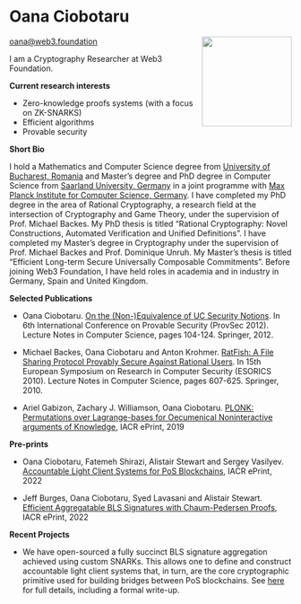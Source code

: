 # Oana Ciobotaru

<img align="right" src="https://i.imgur.com/Oq15ipC.jpg" width="160" />

oana@web3.foundation

I am a Cryptography Researcher at Web3 Foundation.

**Current research interests**

* Zero-knowledge proofs systems (with a focus on ZK-SNARKS)
* Efficient algorithms
* Provable security

**Short Bio**

I hold a Mathematics and Computer Science degree from [University of Bucharest, Romania](https://unibuc.ro/?lang=en) and Master’s degree and PhD degree in Computer Science from [Saarland University, Germany](https://saarland-informatics-campus.de/en/) in a joint programme with [Max Planck Institute for Computer Science, Germany](https://www.mpi-inf.mpg.de/home). I have completed my PhD degree in the area of Rational Cryptography, a research field at the intersection of Cryptography and Game Theory, under the supervision of Prof. Michael Backes.  My PhD thesis is titled “Rational Cryptography: Novel Constructions, Automated Verification and Unified Definitions”. I have completed my Master’s degree in Cryptography under the supervision of Prof. Michael Backes and Prof. Dominique Unruh. My Master’s thesis is titled “Efficient Long-term Secure Universally Composable Commitments”. Before joining Web3 Foundation, I have held roles in academia and in industry in Germany, Spain and United Kingdom.

**Selected Publications**

* Oana Ciobotaru. [On the (Non-)Equivalence of UC Security Notions](https://link.springer.com/chapter/10.1007%2F978-3-642-33272-2_8). In 6th International Conference on Provable Security (ProvSec 2012). Lecture Notes in Computer Science, pages 104-124. Springer, 2012.

* Michael Backes, Oana Ciobotaru and Anton Krohmer. [RatFish: A File Sharing Protocol Provably Secure Against Rational Users](https://link.springer.com/chapter/10.1007%2F978-3-642-15497-3_37). In 15th European Symposium on Research in Computer Security (ESORICS 2010). Lecture Notes in Computer Science, pages 607-625. Springer, 2010.

* Ariel Gabizon, Zachary J. Williamson, Oana Ciobotaru. [PLONK: Permutations over Lagrange-bases for Oecumenical Noninteractive arguments of Knowledge](https://eprint.iacr.org/2019/953), IACR ePrint, 2019

**Pre-prints**

* Oana Ciobotaru, Fatemeh Shirazi, Alistair Stewart and Sergey Vasilyev. [Accountable Light Client Systems for PoS Blockchains](https://eprint.iacr.org/2022/1205), IACR ePrint, 2022

* Jeff Burges, Oana Ciobotaru, Syed Lavasani and Alistair Stewart. [Efficient Aggregatable BLS Signatures with Chaum-Pedersen Proofs](https://eprint.iacr.org/2022/1611), IACR ePrint, 2022

**Recent Projects**

* We have open-sourced a fully succinct BLS signature aggregation achieved using custom SNARKs. This allows one to define and construct accountable light client systems that, in turn, are the core cryptographic primitive used for building bridges between PoS blockchains. See [here](https://github.com/w3f/apk-proofs) for full details, including a formal write-up.
